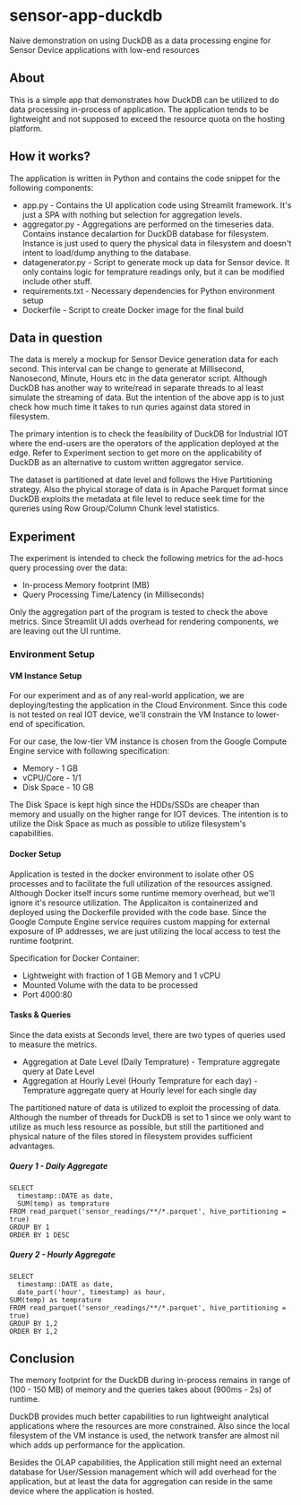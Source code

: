 # sensor-app-duckdb
Naive demonstration on using DuckDB as a data processing engine for Sensor Device applications with low-end resources

## About
This is a simple app that demonstrates how DuckDB can be utilized to do data processing in-process of application. The application tends to be lightweight and not supposed to exceed the resource quota on the hosting platform.

## How it works?
The application is written in Python and contains the code snippet for the following components:
* app.py - Contains the UI application code using Streamlit framework. It's just a SPA with nothing but selection for aggregation levels.
* aggregator.py - Aggregations are performed on the timeseries data. Contains instance decalartion for DuckDB database for filesystem. Instance is just used to query the physical data in filesystem and doesn't intent to load/dump anything to the database.
* datagenerator.py - Script to generate mock up data for Sensor device. It only contains logic for temprature readings only, but it can be modified include other stuff.
* requirements.txt - Necessary dependencies for Python environment setup
* Dockerfile - Script to create Docker image for the final build

## Data in question
The data is merely a mockup for Sensor Device generation data for each second. This interval can be change to generate at Millisecond, Nanosecond, Minute, Hours etc in the data generator script. Although DuckDB has another way to write/read in separate threads to al least simulate the streaming of data. But the intention of the above app is to just check how much time it takes to run quries against data stored in filesystem.

The primary intention is to check the feasibility of DuckDB for Industrial IOT where the end-users are the operators of the application deployed at the edge. Refer to Experiment section to get more on the applicability of DuckDB as an alternative to custom written aggregator service.

The dataset is partitioned at date level and follows the Hive Partitioning strategy. Also the phyical storage of data is in Apache Parquet format since DuckDB exploits the metadata at file level to reduce seek time for the qureries using Row Group/Column Chunk level statistics.

## Experiment
The experiment is intended to check the following metrics for the ad-hocs query processing over the data:
* In-process Memory footprint (MB)
* Query Processing Time/Latency (in Milliseconds)

Only the aggregation part of the program is tested to check the above metrics. Since Streamlit UI adds overhead for rendering components, we are leaving out the UI runtime.

### Environment Setup
#### VM Instance Setup
For our experiment and as of any real-world application, we are deploying/testing the application in the Cloud Environment. Since this code is not tested on real IOT device, we'll constrain the VM Instance to lower-end of specification. 

For our case, the low-tier VM instance is chosen from the Google Compute Engine service with following specification:
* Memory - 1 GB
* vCPU/Core - 1/1
* Disk Space - 10 GB

The Disk Space is kept high since the HDDs/SSDs are cheaper than memory and usually on the higher range for IOT devices. The intention is to utilize the Disk Space as much as possible to utilize filesystem's capabilities.

#### Docker Setup
Application is tested in the docker environment to isolate other OS processes and to facilitate the full utilization of the resources assigned. Although Docker itself incurs some runtime memory overhead, but we'll ignore it's resource utilization. The Applicaiton is containerized and deployed using the Dockerfile provided with the code base. Since the Google Compute Engine service requires custom mapping for external exposure of IP addresses, we are just utilizing the local access to test the runtime footprint.

Specification for Docker Container:
* Lightweight with fraction of 1 GB Memory and 1 vCPU
* Mounted Volume with the data to be processed
* Port 4000:80

#### Tasks & Queries
Since the data exists at Seconds level, there are two types of queries used to measure the metrics. 
* Aggregation at Date Level (Daily Temprature) - Temprature aggregate query at Date Level
* Aggregation at Hourly Level (Hourly Temprature for each day) - Temprature aggregate query at Hourly level for each single day

The partitioned nature of data is utilized to exploit the processing of data. Although the number of threads for DuckDB is set to 1 since we only want to utilize as much less resource as possible, but still the partitioned and physical nature of the files stored in filesystem provides sufficient advantages.

##### Query 1 - Daily Aggregate
```
SELECT
  timestamp::DATE as date,
  SUM(temp) as temprature 
FROM read_parquet('sensor_readings/**/*.parquet', hive_partitioning = true)
GROUP BY 1 
ORDER BY 1 DESC
```

##### Query 2 - Hourly Aggregate
```
SELECT
  timestamp::DATE as date,
  date_part('hour', timestamp) as hour,
SUM(temp) as temprature
FROM read_parquet('sensor_readings/**/*.parquet', hive_partitioning = true)
GROUP BY 1,2
ORDER BY 1,2
```

## Conclusion
The memory footprint for the DuckDB during in-process remains in range of (100 - 150 MB) of memory and the queries takes about (900ms - 2s) of runtime.

DuckDB provides much better capabilities to run lightweight analytical applications where the resources are more constrained. Also since the local filesystem of the VM instance is used, the network transfer are almost nil which adds up performance for the application. 

Besides the OLAP capabilities, the Application still might need an external database for User/Session management which will add overhead for the application, but at least the data for aggregation can reside in the same device where the application is hosted.
